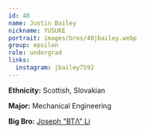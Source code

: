 ```yaml
---
id: 48
name: Justin Bailey
nickname: YUSUKE
portrait: images/bros/48jbailey.webp
group: epsilon
role: undergrad
links:
  instagram: jbailey7592
---
```


**Ethnicity:** Scottish, Slovakian

**Major:** Mechanical Engineering

**Big Bro:** [Joseph "BTΛ" Li](38jli)
